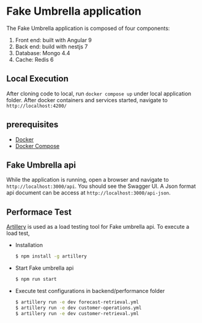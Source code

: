 # Fake Umbrella application

The Fake Umbrella application is composed of four components:
<ol>
<li>Front end: built with Angular 9 </li>
<li>Back end: build with nestjs 7</li>
<li>Database: Mongo 4.4</li>
<li>Cache: Redis 6 </li>
</ol>

## Local Execution

After cloning code to local, run `docker compose up` under local application folder. After docker containers and services started, navigate to `http://localhost:4200/`

## prerequisites

- [Docker](https://docs.docker.com/get-docker/)
- [Docker Compose](https://docs.docker.com/compose/install/)


## Fake Umbrella api
While the application is running, open a browser and navigate to `http://localhost:3000/api`. You should see the Swagger UI. A Json format api document can be access at `http://localhost:3000/api-json`.

## Performace Test
[Artillery](https://artillery.io/) is used as a load testing tool for Fake umbrella api. To execute a load test, 
- Installation 
  ```bash
  $ npm install -g artillery
  ```

- Start Fake umbrella api
  ```bash
  $ npm run start
  ```

- Execute test configurations in backend/performance folder
  ```bash
  $ artillery run -e dev forecast-retrieval.yml
  $ artillery run -e dev customer-operations.yml
  $ artillery run -e dev customer-retrieval.yml
  ``` 
  